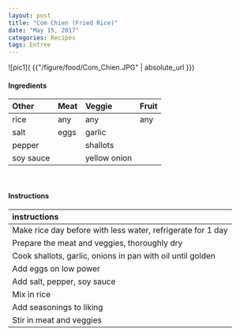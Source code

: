 ```yaml
---
layout: post
title: "Com Chien (Fried Rice)"
date: "May 15, 2017"
categories: Recipes
tags: Entree
---
```




![pic1]( {{"/figure/food/Com_Chien.JPG" | absolute_url }})




#### Ingredients

<table class = "presenttab">
 <thead>
  <tr>
   <th style="text-align:left;"> Other </th>
   <th style="text-align:left;"> Meat </th>
   <th style="text-align:left;"> Veggie </th>
   <th style="text-align:left;"> Fruit </th>
  </tr>
 </thead>
<tbody>
  <tr>
   <td style="text-align:left;"> rice </td>
   <td style="text-align:left;"> any </td>
   <td style="text-align:left;"> any </td>
   <td style="text-align:left;"> any </td>
  </tr>
  <tr>
   <td style="text-align:left;"> salt </td>
   <td style="text-align:left;"> eggs </td>
   <td style="text-align:left;"> garlic </td>
   <td style="text-align:left;">  </td>
  </tr>
  <tr>
   <td style="text-align:left;"> pepper </td>
   <td style="text-align:left;">  </td>
   <td style="text-align:left;"> shallots </td>
   <td style="text-align:left;">  </td>
  </tr>
  <tr>
   <td style="text-align:left;"> soy sauce </td>
   <td style="text-align:left;">  </td>
   <td style="text-align:left;"> yellow onion </td>
   <td style="text-align:left;">  </td>
  </tr>
</tbody>
</table>

<br>

#### Instructions

<table class = "presenttabnoh">
 <thead>
  <tr>
   <th style="text-align:left;"> instructions </th>
  </tr>
 </thead>
<tbody>
  <tr>
   <td style="text-align:left;"> Make rice day before with less water, refrigerate for 1 day </td>
  </tr>
  <tr>
   <td style="text-align:left;"> Prepare the meat and veggies, thoroughly dry </td>
  </tr>
  <tr>
   <td style="text-align:left;"> Cook shallots, garlic, onions in pan with oil until golden </td>
  </tr>
  <tr>
   <td style="text-align:left;"> Add eggs on low power </td>
  </tr>
  <tr>
   <td style="text-align:left;"> Add salt, pepper, soy sauce </td>
  </tr>
  <tr>
   <td style="text-align:left;"> Mix in rice </td>
  </tr>
  <tr>
   <td style="text-align:left;"> Add seasonings to liking </td>
  </tr>
  <tr>
   <td style="text-align:left;"> Stir in meat and veggies </td>
  </tr>
</tbody>
</table>

